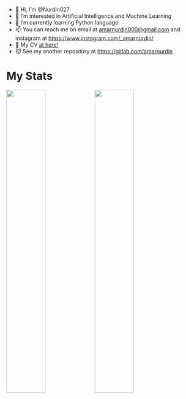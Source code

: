 - 👋 Hi, I’m @Nurdin027
- 👀 I’m interested in Artificial Intelligence and Machine Learning
- 🐍 I’m currently learning Python language
- 📫 You can reach me on email at <a href="mailto:amarnurdin000@gmail.com" target="_blank">amarnurdin000@gmail.com</a>
                      and instagram at <a href="https://www.instagram.com/_amarnurdin/" target="_blank">https://www.instagram.com/_amarnurdin/</a>
- 📂 My CV <a href="https://nurdin027.github.io/me" target="_blank">at here!</a>
- 🐱 See my another repository at <a href="https://gitlab.com/amarnurdin" target="_blank">https://gitlab.com/amarnurdin</a>

# My Stats
<div>
  <a href="https://github-readme-stats.vercel.app/api/top-langs/?username=Nurdin027&exclude_repo=demo_banten,me&layout=compact&theme=dark">
  <img style="width: 45%" src="https://github-readme-stats.vercel.app/api/top-langs/?username=Nurdin027&exclude_repo=demo_banten,me&layout=compact&theme=dark"></a>
  <a href="https://github-readme-streak-stats.herokuapp.com/?user=Nurdin027&theme=dark"><img style="width: 45%" src="https://github-readme-streak-stats.herokuapp.com/?user=Nurdin027&theme=dark"></a>
</div>
<!---
Nurdin027/Nurdin027 is a ✨ special ✨ repository because its `README.md` (this file) appears on your GitHub profile.
You can click the Preview link to take a look at your changes.
--->
